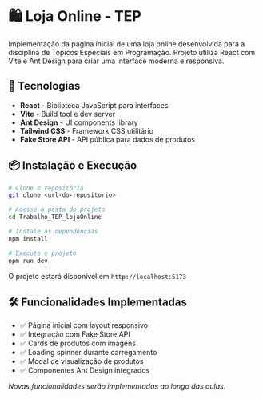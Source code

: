 # 🛍️ Loja Online - TEP

Implementação da página inicial de uma loja online desenvolvida para a disciplina de Tópicos Especiais em Programação. Projeto utiliza React com Vite e Ant Design para criar uma interface moderna e responsiva.

## 🚀 Tecnologias

- **React** - Biblioteca JavaScript para interfaces
- **Vite** - Build tool e dev server
- **Ant Design** - UI components library
- **Tailwind CSS** - Framework CSS utilitário
- **Fake Store API** - API pública para dados de produtos

## 📦 Instalação e Execução

```bash
# Clone o repositório
git clone <url-do-repositorio>

# Acesse a pasta do projeto
cd Trabalho_TEP_lojaOnline

# Instale as dependências
npm install

# Execute o projeto
npm run dev
```

O projeto estará disponível em `http://localhost:5173`

## 🛠️ Funcionalidades Implementadas

- ✅ Página inicial com layout responsivo
- ✅ Integração com Fake Store API
- ✅ Cards de produtos com imagens
- ✅ Loading spinner durante carregamento
- ✅ Modal de visualização de produtos
- ✅ Componentes Ant Design integrados

_Novas funcionalidades serão implementadas ao longo das aulas._
